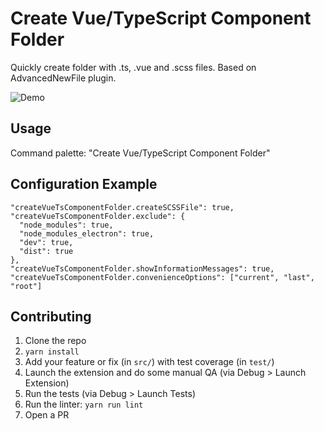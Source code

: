 # Create Vue/TypeScript Component Folder

Quickly create folder with .ts, .vue and .scss files.
Based on AdvancedNewFile plugin.

![Demo](https://media.giphy.com/media/dXuMQhjg9NYoAPVhFe/giphy.gif)

## Usage

Command palette: "Create Vue/TypeScript Component Folder"

## Configuration Example

```
"createVueTsComponentFolder.createSCSSFile": true,
"createVueTsComponentFolder.exclude": {
  "node_modules": true,
  "node_modules_electron": true,
  "dev": true,
  "dist": true
},
"createVueTsComponentFolder.showInformationMessages": true,
"createVueTsComponentFolder.convenienceOptions": ["current", "last", "root"]
```

## Contributing

1. Clone the repo
2. `yarn install`
3. Add your feature or fix (in `src/`) with test coverage (in `test/`)
4. Launch the extension and do some manual QA (via Debug > Launch Extension)
5. Run the tests (via Debug > Launch Tests)
6. Run the linter: `yarn run lint`
7. Open a PR
